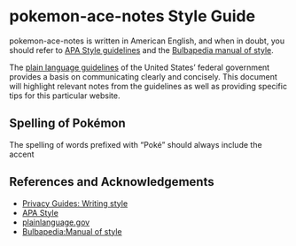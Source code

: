 # pokemon-ace-notes Style Guide

pokemon-ace-notes is written in American English, and when in doubt, you should refer to [APA Style guidelines](https://apastyle.apa.org/style-grammar-guidelines/grammar) and the [Bulbapedia manual of style](https://bulbapedia.bulbagarden.net/wiki/Bulbapedia:Manual_of_style).

The [plain language guidelines](https://plainlanguage.gov/guidelines/) of the United States’ federal government provides a basis on communicating clearly and concisely.
This document will highlight relevant notes from the guidelines as well as providing specific tips for this particular website.

## Spelling of Pokémon
The spelling of words prefixed with “Poké” should always include the accent

## References and Acknowledgements
- [Privacy Guides: Writing style](https://www.privacyguides.org/en/meta/writing-style/)
- [APA Style](https://apastyle.apa.org/style-grammar-guidelines/grammar)
- [plainlanguage.gov](https://plainlanguage.gov/guidelines/)
- [Bulbapedia:Manual of style](https://bulbapedia.bulbagarden.net/wiki/Bulbapedia:Manual_of_style)